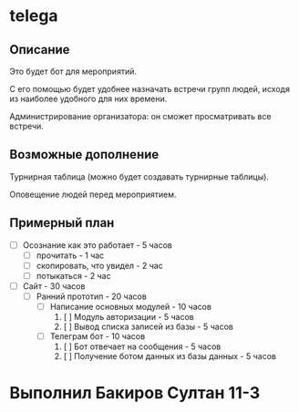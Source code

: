 # telega
## Описание
Это будет бот для мероприятий.

С его помощью будет удобнее назначать встречи групп людей, исходя из наиболее удобного для них времени.

Администрирование организатора: он сможет просматривать все встречи.
## Возможные дополнение
Турнирная таблица (можно будет создавать турнирные таблицы).

Оповещение людей перед мероприятием.

## Примерный план
- [ ] Осознание как это работает - 5 часов
    * [ ] прочитать - 1 час
    * [ ] скопировать, что увидел - 2 час
    * [ ] потыкаться - 2 час
- [ ] Сайт - 30 часов
    * [ ] Ранний прототип - 20 часов
        + [ ] Написание основных модулей - 10 часов
            1. [ ] Модуль авторизации - 5 часов
            2. [ ] Вывод списка записей из базы - 5 часов
        + [ ] Телеграм бот - 10 часов
            1. [ ] Бот отвечает на сообщения - 5 часов
            2. [ ] Получение ботом данных из базы данных - 5 часов

# Выполнил Бакиров Султан 11-3
